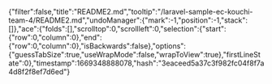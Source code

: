 {"filter":false,"title":"README2.md","tooltip":"/laravel-sample-ec-kouchi-team-4/README2.md","undoManager":{"mark":-1,"position":-1,"stack":[]},"ace":{"folds":[],"scrolltop":0,"scrollleft":0,"selection":{"start":{"row":0,"column":0},"end":{"row":0,"column":0},"isBackwards":false},"options":{"guessTabSize":true,"useWrapMode":false,"wrapToView":true},"firstLineState":0},"timestamp":1669348888078,"hash":"3eaceed5a37c3f982fc04f8f7a4d8f2f8ef7d6ed"}